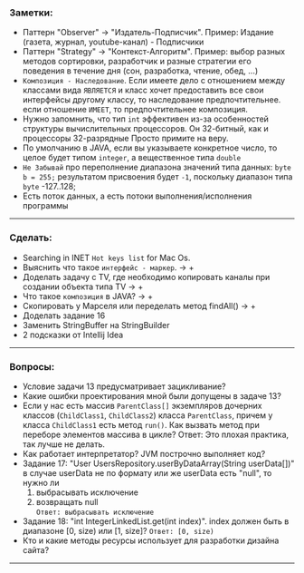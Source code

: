### Заметки:
* Паттерн "Observer" -> "Издатель-Подписчик". Пример: Издание (газета, журнал, youtube-канал) - Подписчики
* Паттерн "Strategy" -> "Контекст-Алгоритм". Пример: выбор разных методов сортировки, разработчик и разные стратегии его поведения в течение дня (сон, разработка, чтение, обед, ...)
* `Композиция - Наследование`. Если имеете дело с отношением между классами вида `ЯВЛЯЕТСЯ` и класс хочет предоставить все свои интерфейсы другому классу, то наследование предпочтительнее.
если отношение `ИМЕЕТ`, то предпочтительнее композиция.
* Нужно запомнить, что тип `int` эффективен из-за особенностей структуры вычислительных процессоров. Он 32-битный, как и процессоры 32-разрядные Просто примите на веру.
* По умолчанию в JAVA, если вы указываете конкретное число, то целое будет типом `integer`, а вещественное типа `double`
* `Не Забывай` про переполнение диапазона значений типа данных: `byte b = 255;` результатом присвоения будет `-1`, поскольку диапазон типа `byte` -127..128;
* Есть поток данных, а есть потоки выполнения/исполнения программы

* * * * *

### Сделать:
* Searching in INET `Hot keys list` for Mac Os. 
* Выяснить что такое `интерфейс - маркер`. -> +
* Доделать задачу с TV, где необходимо копировать каналы при создании объекта типа TV -> +
* Что такое ``композиция`` в JAVA? -> +
* Скопировать у Марселя или переделать метод findAll() -> +
* Доделать задание 16
* Заменить StringBuffer на StringBuilder
* 2 подсказки от Intellij Idea

* * * * * 

### Вопросы:
* Условие задачи 13 предусматривает зацикливание?
* Какие ошибки проектирования мной были допущены в задаче 13?
* Если у нас есть массив `ParentClass[]` экземпляров дочерних классов (`ChildClass1`, `ChildClass2`) класса `ParentClass`, причем у класса `ChildClass1` есть метод `run()`. Как вызвать метод при переборе элементов массива в цикле? Ответ: Это плохая практика, так лучше не делать.
* Как работает интерпретатор? JVM построчно выполняет код?
* Задание 17: "User UsersRepository.userByDataArray(String userData[])" в случае userData не по формату или же userData есть "null", то нужно ли
  1. выбрасывать исключение
  2. возвращать null  
`Ответ: выбрасывать исключение`  
* Задание 18: "int IntegerLinkedList.get(int index)". index должен быть в диапазоне [0, size) или [1, size]? `Ответ: [0, size)`
* Кто и какие методы ресурсы использует для разработки дизайна сайта?

* * * * *
